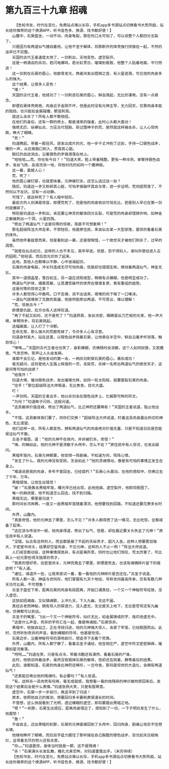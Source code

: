 # 第九百三十九章 招魂
        【告知书友，时代在变化，免费站点难以长存，手机app多书源站点切换看书大势所趋，站长给你推荐的这个换源APP，听书音色多、换源、找书都好使！】
       山腹中，石昊盘坐，一动不动，肉身龟裂，那些伤口太可怕了，可以说整个人都四分五裂了。
       只是因为有两道仙气缠绕着他，让他不至于解体，将那断开的体壳强行拼接在一起，不然的话早已不完整。
       天国的古代王者速度太快了，一剑刺出，天地变色，虚空裂开。
       这是一柄滴血的杀剑，若闪电爆鸣，若长虹贯日，璀璨到极致，他整个人贴着地面，平行而进！
       这一剑刺在石昊的眉心，他额骨发光，两者间发出铿锵之音，有火星迸溅，可见他的肉身多么的强大。
       这个结果，让很多人变色！
       “噗！”
       天国的古代王者，他成功了！一剑刺进石昊的眉心，鲜血溅起，无比的凄艳，没有一点悬念。
       即便石昊体壳绝艳，肉身近乎金刚不坏，但是此时没有元神主导，无力回天，仅靠肉身本能的阻挡，也只能如金属碰撞，颤音刺耳。
       就这么击杀了？所有人都不敢相信。
       在他们的身后，还有一群的修士，都是请来的强者，此时心头都大震动！
       强绝无匹、纵横仙古、力压古代怪胎、斩过堕神子的荒，居然就这样被击杀，让人心惊肉跳，睁大了眼睛。
       “死！”
       钧道腾起，带着一股狂风，迸发出成片的光，他一步千丈冲到了近前，手持一口银色战矛，噗的一声，从石昊胸口刺入，贯穿其心脏。
       殷红的血迹淌出，沿着银色的矛锋滴落在地上。
       “哈哈哈……荒，你也有今日？！”钧道大笑，脸上带着残酷，更有一种冷冽，单臂持银色战矛，发丝飞扬，血液流淌一地，将他衬托的如同一个魔神般。
       这一幕，震撼人心！
       荒，死了！
       他的眉心被钉穿，也就意味着，元神被钉杀，还怎么逃过这一劫？
       随后，钧道这一矛又粉碎其心脏，可怕矛锋破坏其血与骨，进一步证明，荒彻底殒落了，不然何以不反抗，没有一点动静。
       可惜了，就这样死了？有人暗中轻叹。
       最前方的人则满是惊容，即便荒死了，但是他的肉身依旧可怕无比，若是别人早已在第一剑时就爆碎了。
       特别是钧道这一矛刺出，肯定要让神灵的躯体四分五裂，可是荒的肉身却铿锵作响，如神金之躯被刺出一个洞，火星四溅。
       “修出了两道仙气？这是何等的惊艳，简直不可想象啊！”
       那名超级阵法大师走来，不禁轻叹，他是原住民，来自仙古某一大型部落，震惊的看着石昊的体外。
       虽然他怀着敌意而来，但是看到这一幕，还是很惋惜，一个绝世天才被他们刺杀了，过早的凋零。
       “就是在仙古纪元，这样的人也不多见，英年早逝。但是，怨不得别人，谁叫你曾经进入古药园呢。”他轻语，而后目光炽热了起来。
       此地，其他人也都难以平静，心中波澜起伏。
       石昊的肉身龟裂，冲关时造成无尽可怕伤痕，但是却也熠熠生辉，缭绕着两道仙气，神圣无比。
       其中一道很晶莹，雪白如玉，另一道应该刚成型，稍微有点模糊，但是明显成功了。
       两道仙气护体，缠裹其躯，让其遭受破坏的体壳在慢慢复原，竟有重组的趋势。
       这是何等的惊世之景？
       许多人都觉得心中轰鸣，口干舌燥，说不出话来，艰难的向下咽了一口唾沫。
       一道仙气就难倒了无数的英雄，他居然能修出两道，不可思议，难以理解！
       “荒，惊艳古今！”
       即便是仇敌，后方也有人这样叹道。
       “再了不起又如何，还不是死了？”钧道昂首，发丝浓密，眼睛冒出刀芒般的光束，他一声大喝，单臂持矛，将石昊挑起。
       这幅画面，让人打了个冷颤。
       生命无常，那么强大的荒都死掉了，令许多人心有凉意。
       钧道身材高大，站在这里，以银色战矛挑着石昊，让他悬在半空中，鲜血沿着矛杆淌落，触目惊心！
       “嘿嘿……”天国的古代王者也也笑了，身影模糊，仿佛随时会消散，这个人如同豺狼，又若魔鬼，气息恐怖，笑声让人头皮发麻。
       谁都不会忘记，是他发动的第一击，一柄杀剑刺穿石昊的眉心，袭杀成功！
       毫无疑问，这将是他人生路上辉煌的一页，击毙荒，杀掉一名修出两道仙气的绝世天才，这是何等可怕的战绩？
       “给我开！”
       钧道大喝，催动银色战矛，发出璀璨光辉，如同一轮太阳般，就要震裂石昊的肉身。
       “住手！”那位超级阵法大师喝道，无比焦急，目光大盛。
       叮！
       一声剑鸣，天国的王者出手，他以杀剑击在银色战矛上，化解那可怖的符文。
       “为何？”钧道眸子闪烁，这般问道。
       “这具躯体价值连城，修出了两道仙气，比之神药还要稀有！”天国的王者说道，阻止他出手。
       “不错，这具躯体我们要了，同你们交换！”超级阵法大师说道，盯着这具肉身露出热切的神色，无比渴望。
       他们这样一说，所有人都变色，拥有两道仙气的肉身绝对价值无量，只是不知道日后是否能保证仙气不散。
       古圣子蹙眉，道：“他的元神不在体内，并非被钉杀，奇怪！”
       “咦，的确如此，他的元神不是溃散于头颅中，怎么不在？”原住民中有人惊诧，也发出疑问。
       黑暗牢笼内，石昊元神颤栗，他觉得一阵剧痛，不知道为何，阵阵心悸。
       “发生了什么，我的元神没有受损，怎会如此？”他的灵魂悸动，像是有可怕的事情正发生在身上。
       “难道说是我的肉身，多年不曾回去，已经腐朽？”石昊心头震动，在他的感知中，仿佛过去了千年、万年。
       黑暗侵蚀，让他生出错觉！
       “破！”石昊轰击黑暗牢笼，曙光早已经出现，此地扭曲，虚空裂开，他即将脱困了。
       唯一的麻烦是，他不知道怎么回去，找不到归路。
       黑暗无边，哪里是归途？
       那时间长河奔腾，一座又一座黑暗牢笼随着漂流，他想要找到回路，不知道还要花费多长时间。
       外界，山腹内。
       “真是奇怪，他的元神去了哪里，怎么不见？”许多人都得悉了这一情况，无比吃惊，全都戒备了起来。
       “这应该与传说中一般，他肉身得道，修出了仙气，但是，却在最近要关头失去了元神！”原住民中有人说道。
       “没错，仙古有这样的人，而且都是最了不起的天纵奇才，超凡入圣。这种人想要更加强大，于密室中闭关，结果却空留肉身，不见元神，这样的人不止一例！”阵法大师说道。
       人们闻言都动容，这种事情很诡异，有点匪夷所思，同时也让他们惊叹，荒太厉害了，可比肩上一纪元那些得天独厚的奇才。
       “我真的很好奇，在密室闭关，元神究竟去了哪里，即便是死去，也该有魂魄碎片留下的痕迹吧？”有人道。
       “诸位，请退开一些，让我来尝试一番，看一看他的元神碎片是否还在。”古圣子说道。
       所有人都一凛，神庙与世同存，他们掌握有九天十地经，号称世间最高传承，仅有有数几种天功可比肩，不可想象！
       古圣子盘坐下来，距离石昊的肉身有段距离，开始口诵真经，一个又一个神秘符号绽放，没入虚空。
       这犹如招魂曲，又似镇魂歌，上冲九天，下入九幽，无远不届。
       真经古老而神秘，拥有惊人的穿透力，没入虚无，无论是天上地下，无论是苍穹还有九幽地，仿佛都可以到达。
       古圣子的嘴里，飞出一个又一个神秘符号，灿烂无比，如金属铸成的字，烙印进虚无中。
       “这是什么声音，奇异的字符汇在一起，像是唤魂般。”石昊惊异。
       黑暗中，他独自站立，正在寻找归途，他的元神强大惊人，击穿了牢笼，已经脱困而出。此时，忽然听到奇异的声音，看到模糊的符号，他甚是吃惊。
       石昊迈步，沿着神秘符号的源地前行，想追寻下去看个究竟。
       外界，山腹内，所有人都宁静了，看着古圣子诵经，他宝相庄严，虚空中符文密密麻麻，璀璨如星河垂落。
       “呵呵……”钧道在笑，只是有点冷，带着冷酷还有漠然，看着石昊的尸身。
       此时，他依旧持着战矛，虽然没有毁掉石昊的躯体，但却还在挑着，静等最后的结果。
       此刻，谁都知道，石昊的肉身比神药还稀珍，一旦夺舍，那将是惊世的大造化，会拥有两道仙气！
       “还真能召唤出他的残魂吗，有必要吗？”有人低语。
       “有，这样杀一具肉壳有何用，毫无成就感，我想看一看的他残碎的神识被拘禁回来后，发现这个结果后会是什么表情。”钧道张扬大笑，只是有股寒意。
       虚空中，石昊一步一步前行，竟追寻到了归途！
       原本，依照他自己的推测，想要回归多半要耗费很漫长的时间。
       不曾想，这么快就看到了光明，透过模糊的虚空，即将要踏出黑暗之地。
       “嗯？”一刹那，石昊生出感应，距离肉身很近了，感知到了一切，一下子明白发生了什么，他震怒！
       “轰！”
       不由自主，迈出黑暗的刹那，石昊的元神直接回到了头颅中，回归肉身，剧痛让他忍不住想长啸。
       他倏地睁开了眼睛，而后双手猛力握住了那杆插在自己胸膛的银色战矛，目光如天日般绚烂，且带着无尽的怒火还有杀意。
       “你……”钧道震惊，身体当时就是一颤，这不是残魂！
       “杀！”石昊满头长发乱舞，瞳孔光束恐怖，对钧道雷霆出手。（未完待续）
       【告知书友，时代在变化，免费站点难以长存，手机app多书源站点切换看书大势所趋，站长给你推荐的这个换源APP，听书音色多、换源、找书都好使！】